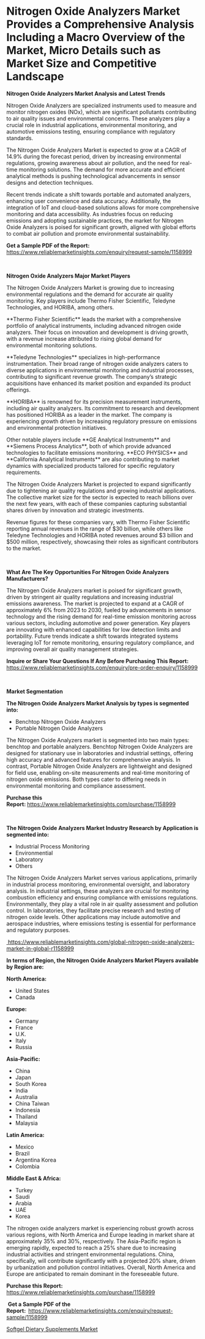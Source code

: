 <p><h1>Nitrogen Oxide Analyzers Market Provides a Comprehensive Analysis Including a Macro Overview of the Market, Micro Details such as Market Size and Competitive Landscape</h1></p><p><strong>Nitrogen Oxide Analyzers Market Analysis and Latest Trends</strong></p>
<p><p>Nitrogen Oxide Analyzers are specialized instruments used to measure and monitor nitrogen oxides (NOx), which are significant pollutants contributing to air quality issues and environmental concerns. These analyzers play a crucial role in industrial applications, environmental monitoring, and automotive emissions testing, ensuring compliance with regulatory standards. </p><p>The Nitrogen Oxide Analyzers Market is expected to grow at a CAGR of 14.9% during the forecast period, driven by increasing environmental regulations, growing awareness about air pollution, and the need for real-time monitoring solutions. The demand for more accurate and efficient analytical methods is pushing technological advancements in sensor designs and detection techniques. </p><p>Recent trends indicate a shift towards portable and automated analyzers, enhancing user convenience and data accuracy. Additionally, the integration of IoT and cloud-based solutions allows for more comprehensive monitoring and data accessibility. As industries focus on reducing emissions and adopting sustainable practices, the market for Nitrogen Oxide Analyzers is poised for significant growth, aligned with global efforts to combat air pollution and promote environmental sustainability.</p></p>
<p><strong>Get a Sample PDF of the Report:&nbsp;</strong> <a href="https://www.reliablemarketinsights.com/enquiry/request-sample/1158999?utm_campaign=3267&utm_medium=2&utm_source=Github&utm_content=ia&utm_term=22032025&utm_id=nitrogen-oxide-analyzers">https://www.reliablemarketinsights.com/enquiry/request-sample/1158999</a></p>
<p>&nbsp;</p>
<p><strong>Nitrogen Oxide Analyzers Major Market Players</strong></p>
<p><p>The Nitrogen Oxide Analyzers Market is growing due to increasing environmental regulations and the demand for accurate air quality monitoring. Key players include Thermo Fisher Scientific, Teledyne Technologies, and HORIBA, among others.</p><p>**Thermo Fisher Scientific** leads the market with a comprehensive portfolio of analytical instruments, including advanced nitrogen oxide analyzers. Their focus on innovation and development is driving growth, with a revenue increase attributed to rising global demand for environmental monitoring solutions.</p><p>**Teledyne Technologies** specializes in high-performance instrumentation. Their broad range of nitrogen oxide analyzers caters to diverse applications in environmental monitoring and industrial processes, contributing to significant revenue growth. The company’s strategic acquisitions have enhanced its market position and expanded its product offerings.</p><p>**HORIBA** is renowned for its precision measurement instruments, including air quality analyzers. Its commitment to research and development has positioned HORIBA as a leader in the market. The company is experiencing growth driven by increasing regulatory pressure on emissions and environmental protection initiatives.</p><p>Other notable players include **GE Analytical Instruments** and **Siemens Process Analytics**, both of which provide advanced technologies to facilitate emissions monitoring. **ECO PHYSICS** and **California Analytical Instruments** are also contributing to market dynamics with specialized products tailored for specific regulatory requirements.</p><p>The Nitrogen Oxide Analyzers Market is projected to expand significantly due to tightening air quality regulations and growing industrial applications. The collective market size for the sector is expected to reach billions over the next few years, with each of these companies capturing substantial shares driven by innovation and strategic investments. </p><p>Revenue figures for these companies vary, with Thermo Fisher Scientific reporting annual revenues in the range of $30 billion, while others like Teledyne Technologies and HORIBA noted revenues around $3 billion and $500 million, respectively, showcasing their roles as significant contributors to the market.</p></p>
<p>&nbsp;</p>
<p><strong>What Are The Key Opportunities For Nitrogen Oxide Analyzers Manufacturers?</strong></p>
<p><p>The Nitrogen Oxide Analyzers market is poised for significant growth, driven by stringent air quality regulations and increasing industrial emissions awareness. The market is projected to expand at a CAGR of approximately 6% from 2023 to 2030, fueled by advancements in sensor technology and the rising demand for real-time emission monitoring across various sectors, including automotive and power generation. Key players are innovating with enhanced capabilities for low detection limits and portability. Future trends indicate a shift towards integrated systems leveraging IoT for remote monitoring, ensuring regulatory compliance, and improving overall air quality management strategies.</p></p>
<p><strong>Inquire or Share Your Questions If Any Before Purchasing This Report:</strong> <a href="https://www.reliablemarketinsights.com/enquiry/pre-order-enquiry/1158999?utm_campaign=3267&utm_medium=2&utm_source=Github&utm_content=ia&utm_term=22032025&utm_id=nitrogen-oxide-analyzers">https://www.reliablemarketinsights.com/enquiry/pre-order-enquiry/1158999</a></p>
<p>&nbsp;</p>
<p><strong>Market Segmentation</strong></p>
<p><strong>The Nitrogen Oxide Analyzers Market Analysis by types is segmented into:</strong></p>
<p><ul><li>Benchtop Nitrogen Oxide Analyzers</li><li>Portable Nitrogen Oxide Analyzers</li></ul></p>
<p><p>The Nitrogen Oxide Analyzers market is segmented into two main types: benchtop and portable analyzers. Benchtop Nitrogen Oxide Analyzers are designed for stationary use in laboratories and industrial settings, offering high accuracy and advanced features for comprehensive analysis. In contrast, Portable Nitrogen Oxide Analyzers are lightweight and designed for field use, enabling on-site measurements and real-time monitoring of nitrogen oxide emissions. Both types cater to differing needs in environmental monitoring and compliance assessment.</p></p>
<p><strong>Purchase this Report:&nbsp;</strong><a href="https://www.reliablemarketinsights.com/purchase/1158999?utm_campaign=3267&utm_medium=2&utm_source=Github&utm_content=ia&utm_term=22032025&utm_id=nitrogen-oxide-analyzers">https://www.reliablemarketinsights.com/purchase/1158999</a></p>
<p>&nbsp;</p>
<p><strong>The Nitrogen Oxide Analyzers Market Industry Research by Application is segmented into:</strong></p>
<p><ul><li>Industrial Process Monitoring</li><li>Environmential</li><li>Laboratory</li><li>Others</li></ul></p>
<p><p>The Nitrogen Oxide Analyzers Market serves various applications, primarily in industrial process monitoring, environmental oversight, and laboratory analysis. In industrial settings, these analyzers are crucial for monitoring combustion efficiency and ensuring compliance with emissions regulations. Environmentally, they play a vital role in air quality assessment and pollution control. In laboratories, they facilitate precise research and testing of nitrogen oxide levels. Other applications may include automotive and aerospace industries, where emissions testing is essential for performance and regulatory purposes.</p></p>
<p><a href="https://www.reliablemarketinsights.com/global-nitrogen-oxide-analyzers-market-in-global-r1158999?utm_campaign=3267&utm_medium=2&utm_source=Github&utm_content=ia&utm_term=22032025&utm_id=nitrogen-oxide-analyzers">&nbsp;https://www.reliablemarketinsights.com/global-nitrogen-oxide-analyzers-market-in-global-r1158999</a></p>
<p><strong>In terms of Region, the Nitrogen Oxide Analyzers Market Players available by Region are:</strong></p>
<p>
    <p> <strong> North America: </strong>
        <ul>
            <li>United States</li>
            <li>Canada</li>
        </ul>
        </p> 
    <p> <strong> Europe: </strong>
        <ul>
            <li>Germany</li>
            <li>France</li>
            <li>U.K.</li>
            <li>Italy</li>
            <li>Russia</li>
        </ul>
        </p> 
    <p> <strong> Asia-Pacific: </strong>
        <ul>
            <li>China</li>
            <li>Japan</li>
            <li>South Korea</li>
            <li>India</li>
            <li>Australia</li>
            <li>China Taiwan</li>
            <li>Indonesia</li>
            <li>Thailand</li>
            <li>Malaysia</li>
        </ul>
        </p> 
    <p> <strong> Latin America: </strong>
        <ul>
            <li>Mexico</li>
            <li>Brazil</li>
            <li>Argentina Korea</li>
            <li>Colombia</li>
        </ul>
        </p> 
    <p> <strong> Middle East & Africa: </strong>
        <ul>
            <li>Turkey</li>
            <li>Saudi</li>
            <li>Arabia</li>
            <li>UAE</li>
            <li>Korea</li>
        </ul>
    </p>
    </p>
<p><p>The nitrogen oxide analyzers market is experiencing robust growth across various regions, with North America and Europe leading in market share at approximately 35% and 30%, respectively. The Asia-Pacific region is emerging rapidly, expected to reach a 25% share due to increasing industrial activities and stringent environmental regulations. China, specifically, will contribute significantly with a projected 20% share, driven by urbanization and pollution control initiatives. Overall, North America and Europe are anticipated to remain dominant in the foreseeable future.</p></p>
<p><strong>Purchase this Report: </strong><a href="https://www.reliablemarketinsights.com/purchase/1158999?utm_campaign=3267&utm_medium=2&utm_source=Github&utm_content=ia&utm_term=22032025&utm_id=nitrogen-oxide-analyzers">https://www.reliablemarketinsights.com/purchase/1158999</a></p>
<p>&nbsp;<strong>Get a Sample PDF of the Report:&nbsp;&nbsp;</strong><a href="https://www.reliablemarketinsights.com/enquiry/request-sample/1158999?utm_campaign=3267&utm_medium=2&utm_source=Github&utm_content=ia&utm_term=22032025&utm_id=nitrogen-oxide-analyzers">https://www.reliablemarketinsights.com/enquiry/request-sample/1158999</a></p>
<p><strong></strong></p>
<p><p><a href="https://github.com/lillybosakoi/Market-Research-Report-List-1/blob/main/softgel-dietary-supplements-market.md?utm_campaign=3267&utm_medium=2&utm_source=Github&utm_content=ia&utm_term=22032025&utm_id=nitrogen-oxide-analyzers">Softgel Dietary Supplements Market</a></p></p>